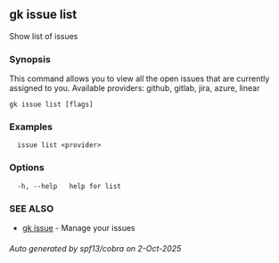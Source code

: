 ## gk issue list

Show list of issues

### Synopsis


  This command allows you to view all the open issues that are currently assigned to you. Available providers: github, gitlab, jira, azure, linear


```
gk issue list [flags]
```

### Examples

```
  issue list <provider>
```

### Options

```
  -h, --help   help for list
```

### SEE ALSO

* [gk issue](gk_issue.md)	 - Manage your issues

###### Auto generated by spf13/cobra on 2-Oct-2025
